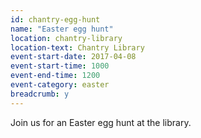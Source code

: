 ```yaml
---
id: chantry-egg-hunt
name: "Easter egg hunt"
location: chantry-library
location-text: Chantry Library
event-start-date: 2017-04-08
event-start-time: 1000
event-end-time: 1200
event-category: easter
breadcrumb: y
---
```


Join us for an Easter egg hunt at the library.
